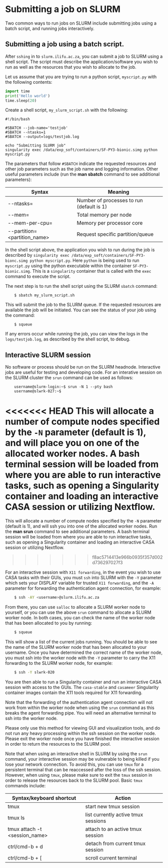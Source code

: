 # Submitting a job on SLURM

Two common ways to run jobs on SLURM include submitting jobs using a batch script, and running jobs interactively.

## Submitting a job using a batch script.

After `sshing` in to `slurm.ilifu.ac.za`, you can submit a job to SLURM using a shell script. The script must describe the application/software you wish to run as well as the resources that you wish to allocate to the job.

Let us assume that you are trying to run a python script, `myscript.py` with the following contents:

```python
import time
print('Hello world')
time.sleep(20)
```

Create a shell script, `my_slurm_script.sh` with the following:

```shell
#!/bin/bash

#SBATCH --job-name='testjob'
#SBATCH --ntasks=1
#SBATCH --output=logs/testjob.log

echo "Submitting SLURM job"
singularity exec /data/exp_soft/containers/SF-PY3-bionic.simg python myscript.py
```

The parameters that follow `#SBATCH` indicate the requested resources and other job parameters such as the job name and logging information. Other useful parameters include (run the  **man sbatch** command to see additional parameters):

| Syntax                      | Meaning                                   | 
|-----------------------------|-------------------------------------------|
| --ntasks=<number>           | Number of processes to run (default is 1) | 
| --mem=<number>              | Total memory per node                     | 
| --mem-per-cpu=<number>      | Memory per processor core                 | 
| --partition=<partition_name>| Request specific partition/queue          | 

In the shell script above, the application you wish to run during the job is described by `singularity exec /data/exp_soft/containers/SF-PY3-bionc.simg python myscript.py`. Here `python` is being used to run `myscript.py` using the python executable within the container `SF-PY3-bionic.simg`. This is a `singularity` container that is called with the `exec` command to execute the script.

The next step is to run the shell script using the SLURM `sbatch` command:

```shell
	$ sbatch my_slurm_script.sh 
```

This will submit the job to the SLURM queue. If the requested resources are available the job will be initiated. You can see the status of your job using the command:

```shell
	$ squeue
```

If any errors occur while running the job, you can view the logs in the `logs/testjob.log`, as described by the shell script, to debug.

## Interactive SLURM session

No software or process should be run on the SLURM headnode. Interactive jobs are useful for testing and developing code. For an interative session on the SLURM cluster the `srun` command can be used as follows:

```shell
	username@slurm-login:~$ srun -N 1 --pty bash
	username@slwrk-027:~$
```

<<<<<<< HEAD
This will allocate a number of compute nodes specified by the `-N` parameter (default is 1), and will place you on one of the allocated worker nodes. A bash terminal session will be loaded from where you are able to run interactive tasks, such as opening a Singularity container and loading an interactive CASA session or utilizing Nextflow.
=======
This will allocate a number of compute nodes specified by the `-N` parameter (default is 1), and will ssh you into one of the allocated worker nodes. Run the **man srun** command to see additional parameters.  A bash terminal session will be loaded from where you are able to run interactive tasks, such as opening a Singularity container and loading an interactive CASA session or utilizing Nextflow.
>>>>>>> f8ac5714413e966b0935f357d002d736297027f3

For an interactive session with `X11 forwarding`, in the event you wish to use CASA tasks with their GUIs, you must `ssh` into SLURM with the `-Y` parameter which sets your DISPLAY variable for trusted `X11 forwarding`, and the `-A` parameter for forwarding the authentication agent connection, for example:

```bash
	$ ssh -AY <username>@slurm.ilifu.ac.za
```

From there, you can use `salloc` to allocate a SLURM worker node to yourself, or you can use the above `srun` command to allocate a SLURM worker node. In both cases, you can check the name of the worker node that has been allocated to you by running:

```bash
	$ squeue
```

This will show a list of the current jobs running. You should be able to see the name of the SLURM worker node that has been allocated to your username. Once you have determined the correct name of the worker node, you must ssh into the worker node with the `-Y` parameter to carry the X11 forwarding to the SLURM worker node, for example:

```bash
	$ ssh -Y slwrk-020
```

You are then able to run a Singularity container and run an interactive CASA session with access to the GUIs. The `casa-stable` and `casameer` Singularity container images contain the X11 tools required for X11 forwarding.

Note that the forwarding of the authentication agent connection will not work from within the worker node when using the `srun` command as this breaks the agent forwarding pipe. You will need an alternative terminal to ssh into the worker node.

Please only use this method for viewing GUI and visualization tools, and do not run any heavy processing within the ssh session on the worker node. Please exit the worker node once you have finished the interactive session in order to return the resources to the SLURM pool.

Note that when using an interactive shell in SLURM by using the `srun` command, your interactive session may be vulnerable to being killed if you lose your network connection. To avoid this, you can use `tmux` for a persistent terminal that can be reaccessed after the loss of the ssh session. However, when using `tmux`, please make sure to exit the `tmux` session in order to release the resources back to the SLURM pool. Basic `tmux` commands include: 

| Syntax/keyboard shortcut      | Action                                    | 
|-------------------------------|-------------------------------------------|
| tmux                          | start new tmux session                    | 
| tmux ls                       | list currently active tmux sessions       | 
| tmux attach -t <session_name> | attach to an active tmux session          | 
| ctrl/cmd-b + d                | detach from current tmux session          | 
| ctrl/cmd-b + [                | scroll current terminal                   |


